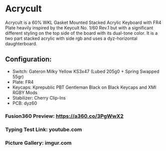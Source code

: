 # Acrycult

Acrycult is a 60% WKL Gasket Mounted Stacked Acrylic Keyboard with FR4 Plate heavily inspired by the Keycult No. 1/60 Rev.1 but with a significant different styling on the top side of the board with its dual-tone color. It is a two part stacked acrylic with side rgb and uses a dyz-horizontal daughterboard.


## Configuration:
- Switch: Gateron Milky Yellow KS3x47 (Lubed 205g0 + Spring Swapped 55gr)
- Plate: FR4
- Keycaps: Kprepublic PBT Gentleman Black on Black Keycaps and XMI RGBY Mods
- Stabilizer: Cherry Clip-Ins
- PCB: dyz60

### Fusion360 Preview: https://a360.co/3PgWwX2

### Typing Test Link: youtube.com

### Picture Gallery: imgur.com